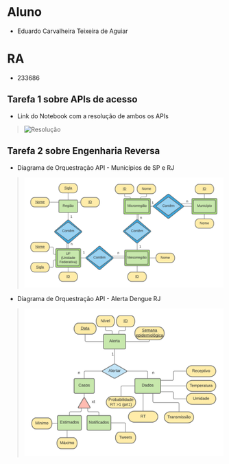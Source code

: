 # Aluno
* Eduardo Carvalheira Teixeira de Aguiar

# RA
* 233686

## Tarefa 1 sobre APIs de acesso

* Link do Notebook com a resolução de ambos os APIs
> ![Resolução](notebook/lab01-api.ipynb)

## Tarefa 2 sobre Engenharia Reversa

* Diagrama de Orquestração API - Municípios de SP e RJ
> ![Diagrama de Orquestração Link 1](images/diagrama_1.png)

* Diagrama de Orquestração API - Alerta Dengue RJ
> ![Diagrama de Orquestração Link 2](images/diagrama_2.png)
